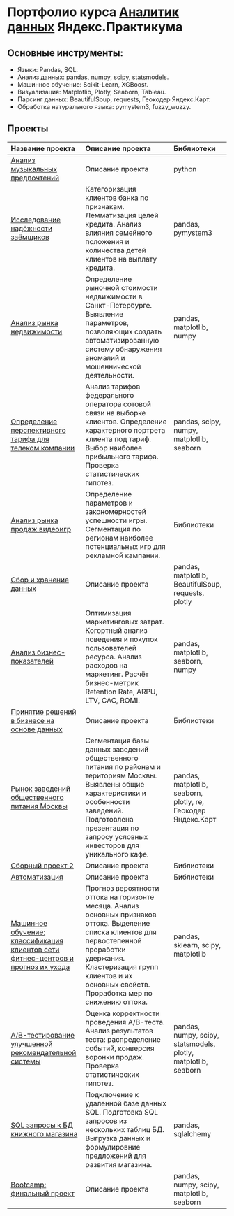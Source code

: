 # Портфолио курса [Аналитик данных](https://praktikum.yandex.ru/profile/data-analyst/) Яндекс.Практикума

## Основные инструменты:
- Языки: Pandas, SQL.
- Анализ данных: pandas, numpy, scipy, statsmodels.
- Машинное обучение: Scikit-Learn, XGBoost.
- Визуализация: Matplotlib, Plotly, Seaborn, Tableau.
- Парсинг данных: BeautifulSoup, requests, Геокодер Яндекс.Карт.
- Обработка натурального языка: pymystem3, fuzzy_wuzzy.

## Проекты
| Название проекта | Описание проекта | Библиотеки |
| :----- | :----- | :----- |
| [Анализ музыкальных предпочтений](00_musical_preferences/) | Описание проекта | python |
| [Исследование надёжности заёмщиков](01_borrowers_reliability/) | Категоризация клиентов банка по признакам. Лемматизация целей кредита. Анализ влияния семейного положения и количества детей клиентов на выплату кредита. | pandas, pymystem3 |
| [Анализ рынка недвижимости](02_estate_market/) | Определение рыночной стоимости недвижимости в Санкт-Петербурге. Выявление параметров, позволяющих создать автоматизированную систему обнаружения аномалий и мошеннической деятельности. | pandas, matplotlib, numpy |
| [Определение перспективного тарифа для телеком компании](03_telecom_tariff/) | Анализ тарифов федерального оператора сотовой связи на выборке клиентов. Определение характерного портрета клиента под тариф. Выбор наиболее прибыльного тарифа. Проверка статистических гипотез. | pandas, scipy, numpy, matplotlib, seaborn |
| [Анализ рынка продаж видеоигр](04_games_sales/) | Определение параметров и закономерностей успешности игры. Сегментация по регионам наиболее потенциальных игр для рекламной кампании. | Библиотеки |
| [Сбор и хранение данных](05_sql_requests/) | Описание проекта | pandas, matplotlib, BeautifulSoup, requests, plotly |
| [Анализ бизнес-показателей](06_sales/) | Оптимизация маркетинговых затрат. Когортный анализ поведения и покупок пользователей ресурса. Анализ расходов на маркетинг. Расчёт бизнес-метрик Retention Rate, ARPU, LTV, CAC, ROMI. | pandas, matplotlib, seaborn, numpy |
| [Принятие решений в бизнесе на основе данных](07_ab_test/) | Описание проекта | Библиотеки |
| [Рынок заведений общественного питания Москвы](08_food_market_viz/) | Сегментация базы данных заведений общественного питания по районам и териториям Москвы. Выявлены общие характеристики и особенности заведений. Подготовлена презентация по запросу условных инвесторов для уникального кафе. | pandas, matplotlib, seaborn, plotly, re, Геокодер Яндекс.Карт |
| [Сборный проект 2](09_user_behavior/) | Описание проекта | Библиотеки |
| [Автоматизация](10_automation/) | Описание проекта | Библиотеки |
| [Машинное обучение: классификация клиентов сети фитнес-центров и прогноз их ухода](11_сustomer_retention/) | Прогноз вероятности оттока на горизонте месяца. Анализ основных признаков оттока. Выделение списка клиентов для первостепенной проработки удержания. Кластеризация групп клиентов и их основных свойств. Проработка мер по снижению оттока. | pandas, sklearn, scipy, matplotlib |
| [A/B-тестирование улучшенной рекомендательной системы](12_bootcamp_ab-test/) | Оценка корректности проведения A/B-теста. Анализ результатов теста: распределение событий, конверсия воронки продаж. Проверка статистических гипотез. | pandas, numpy, scipy, statsmodels, plotly, matplotlib, seaborn |
| [SQL запросы к БД книжного магазина](13_bootcamp_sql/) | Подключение к удаленной базе данных SQL. Подготовка SQL запросов из нескольких таблиц БД. Выгрузка данных и формулировние предложений для развития магазина. | pandas, sqlalchemy |
| [Bootcamp: финальный проект](12_bootcamp/) | Описание проекта | pandas, numpy, scipy, matplotlib, seaborn |



